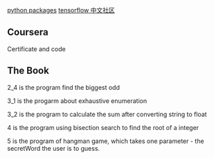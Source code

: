 [python packages](https://www.lfd.uci.edu/~gohlke/pythonlibs/)
[tensorflow 中文社区](http://www.tensorfly.cn/tfdoc/get_started/basic_usage.html)
## Coursera
Certificate and code

## The Book 
2_4 is the program find the biggest odd

3_1 is the progarm about exhaustive enumeration

3_2 is the program to calculate the sum after converting string to float

4 is the program using bisection search to find the root of a integer

5 is the program of hangman game, which takes one parameter - the secretWord the user is to guess. 
